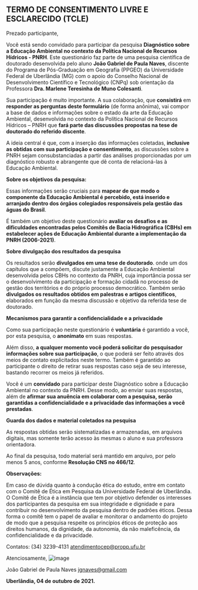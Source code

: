 ## TERMO DE CONSENTIMENTO LIVRE E ESCLARECIDO (TCLE)

Prezado participante,

Você está sendo convidado para participar da pesquisa **Diagnóstico sobre a Educação Ambiental no contexto da Política Nacional de Recursos Hídricos - PNRH**. Este questionário faz parte de uma pesquisa científica de doutorado desenvolvida pelo aluno **João Gabriel de Paula Naves**, discente do Programa de Pós-Graduação em Geografia (PPGEO) da Universidade Federal de Uberlândia (MG) com o apoio do Conselho Nacional de Desenvolvimento Científico e Tecnológico (CNPq) sob orientação da Professora **Dra. Marlene Teresinha de Muno Colesanti**.

Sua participação é muito importante. A sua colaboração, que **consistirá** em **responder as perguntas deste formulário** (de forma anônima), vai compor a base de dados e informações sobre o estado da arte da Educação Ambiental, desenvolvida no contexto da Política Nacional de Recursos Hídricos – PNRH que **fará parte das discussões propostas na tese de doutorado do referido discente**.

A ideia central é que, com a inserção das informações coletadas, **inclusive as obtidas com sua participação e consentimento**, as discussões sobre a PNRH sejam consubstanciadas a partir das análises proporcionadas por um diagnóstico robusto e abrangente que dê conta de relacioná-las à Educação Ambiental.

**Sobre os objetivos da pesquisa:**

Essas informações serão cruciais para **mapear de que modo o componente da Educação Ambiental é percebido, está inserido e arranjado dentro dos órgãos colegiados responsáveis pela gestão das águas do Brasil**.

É também um objetivo deste questionário **avaliar os desafios e as dificuldades encontradas pelos Comitês de Bacia Hidrográfica (CBHs) em estabelecer ações de Educação Ambiental durante a implementação da PNRH (2006-2021)**.

**Sobre divulgação dos resultados da pesquisa**

Os resultados serão **divulgados em uma tese de doutorado**. onde um dos capítulos que a compõem, discute justamente a Educação Ambiental desenvolvida pelos CBHs no contexto da PNRH, cuja importância possa ser o desenvolvimento da participação e formação cidadã no processo de gestão dos territórios e do próprio processo democrático. Também serão **divulgados os resultados obtidos em palestras e artigos científicos**, elaborados em função da mesma discussão e objetivo da referida tese de doutorado.

**Mecanismos para garantir a confidencialidade e a privacidade**

Como sua participação neste questionário é **voluntária** é garantido a você, por esta pesquisa, o **anonimato** em suas respostas.

Além disso, **a qualquer momento você poderá solicitar do pesquisador informações sobre sua participação**, o que poderá ser feito através dos meios de contato explicitados neste termo. Também é garantido ao participante o direito de retirar suas respostas caso seja de seu interesse, bastando recorrer os meios já referidos.

Você é um **convidado** para participar deste Diagnóstico sobre a Educação Ambiental no contexto da PNRH. Desse modo, ao enviar suas respostas, além de **afirmar sua anuência em colaborar com a pesquisa, serão garantidas a confidencialidade e a privacidade das informações a você prestadas**. 

**Guarda dos dados e material coletados na pesquisa**

As respostas obtidas serão sistematizadas e armazenadas, em arquivos digitais, mas somente terão acesso às mesmas o aluno e sua professora orientadora.

Ao final da pesquisa, todo material será mantido em arquivo, por pelo menos 5 anos, conforme **Resolução CNS no 466/12**.

**Observações:**	

Em caso de dúvida quanto à condução ética do estudo, entre em contato com o Comitê de Ética em Pesquisa da Universidade Federal de Uberlândia. O Comitê de Ética é a instância que tem por objetivo defender os interesses dos participantes da pesquisa em sua integridade e dignidade e para contribuir no desenvolvimento da pesquisa dentro de padrões éticos. Dessa forma o comitê tem o papel de avaliar e monitorar o andamento do projeto de modo que a pesquisa respeite os princípios éticos de proteção aos direitos humanos, da dignidade, da autonomia, da não maleficência, da confidencialidade e da privacidade.

Contatos:
(34) 3239-4131 
atendimentocep@propp.ufu.br

Atenciosamente,
![image](https://user-images.githubusercontent.com/6892513/136064203-f5614fcd-a7fb-4e22-aab8-f8e825f8c4d1.png)

João Gabriel de Paula Naves
jgnaves@gmail.com


**Uberlândia, 04 de outubro de 2021.**

